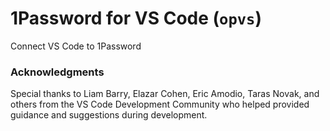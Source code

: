 # 1Password for VS Code (`opvs`)

Connect VS Code to 1Password

### Acknowledgments

Special thanks to Liam Barry, Elazar Cohen, Eric Amodio, Taras Novak, and others from the VS Code Development Community who helped provided guidance and suggestions during development.
